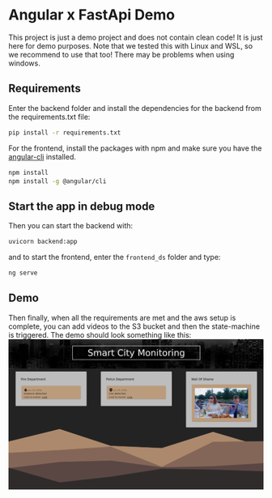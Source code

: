 # Angular x FastApi Demo

This project is just a demo project and does not contain clean code! It is just here for demo purposes.
Note that we tested this with Linux and WSL, so we recommend to use that too! There may be problems when using windows.

## Requirements

Enter the backend folder and install the dependencies for the backend from the requirements.txt file:

```bash
pip install -r requirements.txt
```

For the frontend, install the packages with npm and make sure you have the [angular-cli](https://angular.io/cli) installed.

```bash
npm install
npm install -g @angular/cli
```



## Start the app in debug mode

Then you can start the backend with:

```bash
uvicorn backend:app
```

and to start the frontend, enter the `frontend_ds` folder and type:

```bash
ng serve
```

## Demo

Then finally, when all the requirements are met and the aws setup is complete, you can add videos to the S3 bucket and then the state-machine is triggered. The demo should look something like this: ![video](./media/example_homepage.png)